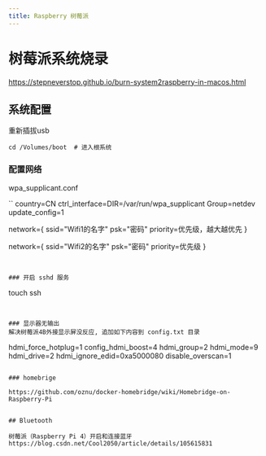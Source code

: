 ```yaml
---
title: Raspberry 树莓派
---
```



# 树莓派系统烧录

https://stepneverstop.github.io/burn-system2raspberry-in-macos.html


## 系统配置

重新插拔usb 

```
cd /Volumes/boot  # 进入根系统
````


### 配置网络 
wpa_supplicant.conf

``
country=CN
ctrl_interface=DIR=/var/run/wpa_supplicant Group=netdev
update_config=1

network={
	ssid="Wifi1的名字"
	psk="密码"
	priority=优先级，越大越优先
}

network={
	ssid="Wifi2的名字"
	psk="密码"
	priority=优先级
}
```


### 开启 sshd 服务
```
touch ssh
```


### 显示器无输出
解决树莓派4B外接显示屏没反应, 追加如下内容到 config.txt 目录

```
hdmi_force_hotplug=1
config_hdmi_boost=4
hdmi_group=2
hdmi_mode=9
hdmi_drive=2
hdmi_ignore_edid=0xa5000080
disable_overscan=1
```

### homebrige

https://github.com/oznu/docker-homebridge/wiki/Homebridge-on-Raspberry-Pi


## Bluetooth

树莓派（Raspberry Pi 4）开启和连接蓝牙
https://blog.csdn.net/Cool2050/article/details/105615831